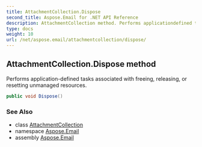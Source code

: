```yaml
---
title: AttachmentCollection.Dispose
second_title: Aspose.Email for .NET API Reference
description: AttachmentCollection method. Performs applicationdefined tasks associated with freeing releasing or resetting unmanaged resources
type: docs
weight: 10
url: /net/aspose.email/attachmentcollection/dispose/
---
```

## AttachmentCollection.Dispose method

Performs application-defined tasks associated with freeing, releasing, or resetting unmanaged resources.

```csharp
public void Dispose()
```

### See Also

* class [AttachmentCollection](../)
* namespace [Aspose.Email](../../attachmentcollection/)
* assembly [Aspose.Email](../../../)


